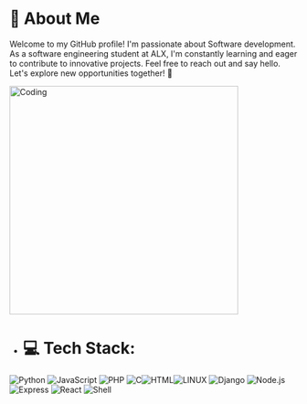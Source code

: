 # 👋 About Me
Welcome to my GitHub profile! I'm passionate about Software development. As a software engineering student at ALX, I'm constantly learning and eager to contribute to innovative projects. Feel free to reach out and say hello. Let's explore new opportunities together! 🚀

<img align="center" alt="Coding" width="400" src="https://i.pinimg.com/originals/cd/59/d6/cd59d626dc86397fe45080e6e9c7027d.gif">


- # 💻 Tech Stack:
![Python](https://img.shields.io/badge/python-3670A0?style=for-the-badge&logo=python&logoColor=ffdd54) ![JavaScript](https://img.shields.io/badge/javascript-%23323330.svg?style=for-the-badge&logo=javascript) ![PHP](https://img.shields.io/badge/php-777BB4?style=for-the-badge&logo=php&logoColor=white) ![C](https://img.shields.io/badge/c-%2300599C.svg?style=for-the-badge&logo=c&logoColor=white)![HTML](https://img.shields.io/badge/html5-%23E34F26.svg?style=for-the-badge&logo=html5&logoColor=white)![LINUX](https://img.shields.io/badge/Linux-FCC624?style=for-the-badge&logo=linux&logoColor=black) ![Django](https://img.shields.io/badge/django-092E20?style=for-the-badge&logo=django) ![Node.js](https://img.shields.io/badge/node.js-43853D?style=for-the-badge&logo=node.js&logoColor=white) ![Express](https://img.shields.io/badge/express-000000?style=for-the-badge&logo=express&logoColor=white) ![React](https://img.shields.io/badge/react-61DAFB?style=for-the-badge&logo=react&logoColor=black) ![Shell](https://img.shields.io/badge/shell-%232c3e50.svg?style=for-the-badge&logo=gnu-bash)



<!---
ondanje/ondanje is a ✨ special ✨ repository because its `README.md` (this file) appears on your GitHub profile.
You can click the Preview link to take a look at your changes.
--->
